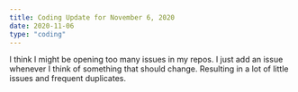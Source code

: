 ```yaml
---
title: Coding Update for November 6, 2020
date: 2020-11-06
type: "coding"
---
```


I think I might be opening too many issues in my repos.
I just add an issue whenever I think of something that should change.
Resulting in a lot of little issues and frequent duplicates.